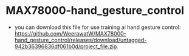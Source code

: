 # MAX78000-hand_gesture_control

* you can download this file for use training ai hand gesture control: https://github.com/WeerawatW/MAX78000-hand_gesture_control/releases/download/untagged-942b36396836df061b0d/project_file.zip.
